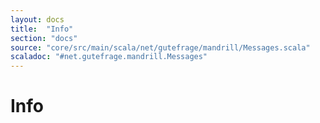```yaml
---
layout: docs
title:  "Info"
section: "docs"
source: "core/src/main/scala/net/gutefrage/mandrill/Messages.scala"
scaladoc: "#net.gutefrage.mandrill.Messages"
---
```


# Info
